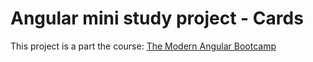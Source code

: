 # Angular mini study project - Cards

This project is a part the course: [The Modern Angular Bootcamp](https://www.udemy.com/course/the-modern-angular-bootcamp/)
